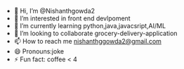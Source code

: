 - 👋 Hi, I’m @Nishanthgowda2
- 👀 I’m interested in front end devlpoment
- 🌱 I’m currently learning python,java,javacsript,AI/ML
- 💞️ I’m looking to collaborate grocery-delivery-application
- 📫 How to reach me nishanthggowda2@gmail.com
- 😄 Pronouns:joke
- ⚡ Fun fact: coffee < 4

<!---
Nishanthgowda2/Nishanthgowda2 is a ✨ special ✨ repository because its `README.md` (this file) appears on your GitHub profile.
You can click the Preview link to take a look at your changes.
--->
